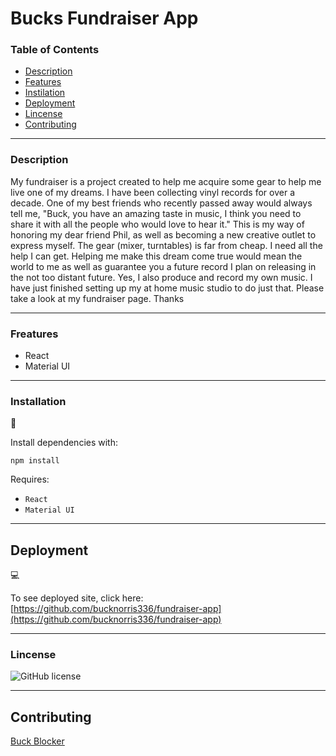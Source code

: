 # Bucks Fundraiser App

### Table of Contents

- [Description](#Description)
- [Features](#Features)
- [Instilation](#installation)
- [Deployment](#deployment)
- [Lincense](#lincense)
- [Contributing](#Contributing)

---

### Description

My fundraiser is a project created to help me acquire some gear to help me live one of my dreams. I have been collecting vinyl records for over a decade. One of my best friends who recently passed away would always tell me, "Buck, you have an amazing taste in music, I think you need to share it with all the people who would love to hear it." This is my way of honoring my dear friend Phil, as well as becoming a new creative outlet to express myself. The gear (mixer, turntables) is far from cheap. I need all the help I can get. Helping me make this dream come true would mean the world to me as well as guarantee you a future record I plan on releasing in the not too distant future. Yes, I also produce and record my own music. I have just finished setting up my at home music studio to do just that. Please take a look at my fundraiser page. Thanks

---

### Freatures

- React
- Material UI

---

### Installation

💾

Install dependencies with:

`npm install`

Requires:

- `React`
- `Material UI`

---

## Deployment

💻

To see deployed site, click here: [https://github.com/bucknorris336/fundraiser-app](https://github.com/bucknorris336/fundraiser-app)

---

### Lincense

![GitHub license](https://img.shields.io/badge/license-MIT-blue.svg)

---

## Contributing

[Buck Blocker](https://github.com/bucknorris336)
